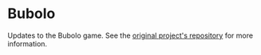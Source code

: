 Bubolo
======

Updates to the Bubolo game. See the [original project's repository](https://github.com/BU-CS673/bubolo/) for more information.

